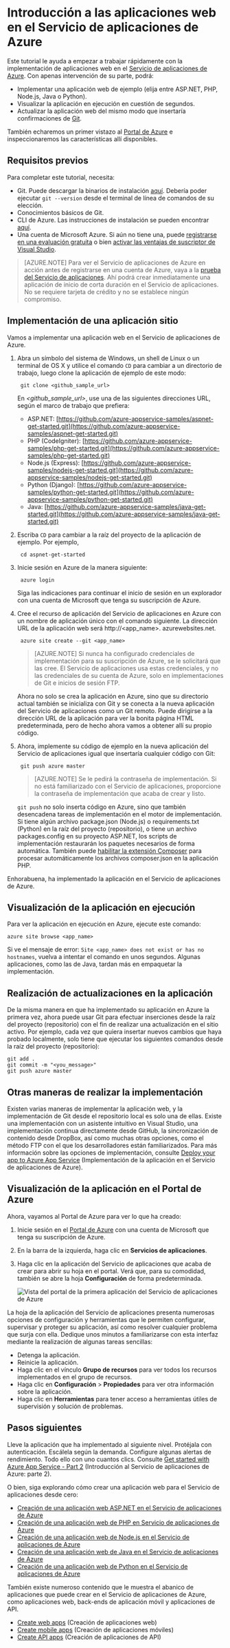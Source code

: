<properties 
	pageTitle="Introducción a las aplicaciones web en el Servicio de aplicaciones de Azure" 
	description="Aprenda lo fácil que es ejecutar la aplicación web en vivo en el Servicio de aplicaciones. Comience a desarrollar en tiempo real en 5 minutos y vea los resultados inmediatamente." 
	services="app-service\web"
	documentationCenter=""
	authors="cephalin" 
	manager="wpickett" 
	editor="" 
/>

<tags 
	ms.service="app-service-web" 
	ms.workload="web" 
	ms.tgt_pltfrm="na" 
	ms.devlang="na" 
	ms.topic="hero-article"
	ms.date="03/14/2016" 
	ms.author="cephalin"
/>
	
# Introducción a las aplicaciones web en el Servicio de aplicaciones de Azure

Este tutorial le ayuda a empezar a trabajar rápidamente con la implementación de aplicaciones web en el [Servicio de aplicaciones de Azure](../app-service/app-service-value-prop-what-is.md). Con apenas intervención de su parte, podrá:

- Implementar una aplicación web de ejemplo (elija entre ASP.NET, PHP, Node.js, Java o Python).
- Visualizar la aplicación en ejecución en cuestión de segundos.
- Actualizar la aplicación web del mismo modo que insertaría confirmaciones de [Git](http://www.git-scm.com/).

También echaremos un primer vistazo al [Portal de Azure](https://portal.azure.com) e inspeccionaremos las características allí disponibles.

## Requisitos previos

Para completar este tutorial, necesita:

- Git. Puede descargar la binarios de instalación [aquí](http://www.git-scm.com/downloads). Debería poder ejecutar `git --version` desde el terminal de línea de comandos de su elección. 
- Conocimientos básicos de Git.
- CLI de Azure. Las instrucciones de instalación se pueden encontrar [aquí](../xplat-cli-install.md).
- Una cuenta de Microsoft Azure. Si aún no tiene una, puede [registrarse en una evaluación gratuita](/pricing/free-trial/?WT.mc_id=A261C142F) o bien [activar las ventajas de suscriptor de Visual Studio](/pricing/member-offers/msdn-benefits-details/?WT.mc_id=A261C142F).

>[AZURE.NOTE] Para ver el Servicio de aplicaciones de Azure en acción antes de registrarse en una cuenta de Azure, vaya a la [prueba del Servicio de aplicaciones](http://go.microsoft.com/fwlink/?LinkId=523751). Ahí podrá crear inmediatamente una aplicación de inicio de corta duración en el Servicio de aplicaciones. No se requiere tarjeta de crédito y no se establece ningún compromiso.

## Implementación de una aplicación sitio

Vamos a implementar una aplicación web en el Servicio de aplicaciones de Azure.

1. Abra un símbolo del sistema de Windows, un shell de Linux o un terminal de OS X y utilice el comando `CD` para cambiar a un directorio de trabajo, luego clone la aplicación de ejemplo de este modo:

        git clone <github_sample_url>

    En *&lt;github\_sample\_url>*, use una de las siguientes direcciones URL, según el marco de trabajo que prefiera:

    - ASP.NET: [https://github.com/azure-appservice-samples/aspnet-get-started.git](https://github.com/azure-appservice-samples/aspnet-get-started.git)
    - PHP (CodeIgniter): [https://github.com/azure-appservice-samples/php-get-started.git](https://github.com/azure-appservice-samples/php-get-started.git)
    - Node.js (Express): [https://github.com/azure-appservice-samples/nodejs-get-started.git](https://github.com/azure-appservice-samples/nodejs-get-started.git) 
    - Python (Django): [https://github.com/azure-appservice-samples/python-get-started.git](https://github.com/azure-appservice-samples/python-get-started.git)
    - Java: [https://github.com/azure-appservice-samples/java-get-started.git](https://github.com/azure-appservice-samples/java-get-started.git)

2. Escriba `CD` para cambiar a la raíz del proyecto de la aplicación de ejemplo. Por ejemplo,

        cd aspnet-get-started

3. Inicie sesión en Azure de la manera siguiente:

        azure login
    
    Siga las indicaciones para continuar el inicio de sesión en un explorador con una cuenta de Microsoft que tenga su suscripción de Azure.

4. Cree el recurso de aplicación del Servicio de aplicaciones en Azure con un nombre de aplicación único con el comando siguiente. La dirección URL de la aplicación web será http://&lt;app_name>. azurewebsites.net.

        azure site create --git <app_name> 
      
    >[AZURE.NOTE] Si nunca ha configurado credenciales de implementación para su suscripción de Azure, se le solicitará que las cree. El Servicio de aplicaciones usa estas credenciales, y no las credenciales de su cuenta de Azure, solo en implementaciones de Git e inicios de sesión FTP.
    
    Ahora no solo se crea la aplicación en Azure, sino que su directorio actual también se inicializa con Git y se conecta a la nueva aplicación del Servicio de aplicaciones como un Git remoto. Puede dirigirse a la dirección URL de la aplicación para ver la bonita página HTML predeterminada, pero de hecho ahora vamos a obtener allí su propio código.

4. Ahora, implemente su código de ejemplo en la nueva aplicación del Servicio de aplicaciones igual que insertaría cualquier código con Git:

        git push azure master 
    
    >[AZURE.NOTE] Se le pedirá la contraseña de implementación. Si no está familiarizado con el Servicio de aplicaciones, proporcione la contraseña de implementación que acaba de crear y listo.
    
    `git push` no solo inserta código en Azure, sino que también desencadena tareas de implementación en el motor de implementación. Si tiene algún archivo package.json (Node.js) o requirements.txt (Python) en la raíz del proyecto (repositorio), o tiene un archivo packages.config en su proyecto ASP.NET, los scripts de implementación restaurarán los paquetes necesarios de forma automática. También puede [habilitar la extensión Composer](web-sites-php-mysql-deploy-use-git.md#composer) para procesar automáticamente los archivos composer.json en la aplicación PHP.

Enhorabuena, ha implementado la aplicación en el Servicio de aplicaciones de Azure.

## Visualización de la aplicación en ejecución

Para ver la aplicación en ejecución en Azure, ejecute este comando:

    azure site browse <app_name>

Si ve el mensaje de error: `Site <app_name> does not exist or has no hostnames`, vuelva a intentar el comando en unos segundos. Algunas aplicaciones, como las de Java, tardan más en empaquetar la implementación.

## Realización de actualizaciones en la aplicación

De la misma manera en que ha implementado su aplicación en Azure la primera vez, ahora puede usar Git para efectuar inserciones desde la raíz del proyecto (repositorio) con el fin de realizar una actualización en el sitio activo. Por ejemplo, cada vez que quiera insertar nuevos cambios que haya probado localmente, solo tiene que ejecutar los siguientes comandos desde la raíz del proyecto (repositorio):
    
    git add .
    git commit -m "<you_message>"
    git push azure master

## Otras maneras de realizar la implementación

Existen varias maneras de implementar la aplicación web, y la implementación de Git desde el repositorio local es solo una de ellas. Existe una implementación con un asistente intuitivo en Visual Studio, una implementación continua directamente desde GitHub, la sincronización de contenido desde DropBox, así como muchas otras opciones, como el método FTP con el que los desarrolladores están familiarizados. Para más información sobre las opciones de implementación, consulte [Deploy your app to Azure App Service](../app-service-web/web-sites-deploy.md) (Implementación de la aplicación en el Servicio de aplicaciones de Azure).

## Visualización de la aplicación en el Portal de Azure

Ahora, vayamos al Portal de Azure para ver lo que ha creado:

1. Inicie sesión en el [Portal de Azure](https://portal.azure.com) con una cuenta de Microsoft que tenga su suscripción de Azure.

2. En la barra de la izquierda, haga clic en **Servicios de aplicaciones**.

3. Haga clic en la aplicación del Servicio de aplicaciones que acaba de crear para abrir su hoja en el portal. Verá que, para su comodidad, también se abre la hoja **Configuración** de forma predeterminada.

    ![Vista del portal de la primera aplicación del Servicio de aplicaciones de Azure](./media/app-service-web-get-started/portal-view.png)

La hoja de la aplicación del Servicio de aplicaciones presenta numerosas opciones de configuración y herramientas que le permiten configurar, supervisar y proteger su aplicación, así como resolver cualquier problema que surja con ella. Dedique unos minutos a familiarizarse con esta interfaz mediante la realización de algunas tareas sencillas:

- Detenga la aplicación.
- Reinicie la aplicación.
- Haga clic en el vínculo **Grupo de recursos** para ver todos los recursos implementados en el grupo de recursos.
- Haga clic en **Configuración** > **Propiedades** para ver otra información sobre la aplicación.
- Haga clic en **Herramientas** para tener acceso a herramientas útiles de supervisión y solución de problemas.  

## Pasos siguientes

Lleve la aplicación que ha implementado al siguiente nivel. Protéjala con autenticación. Escálela según la demanda. Configure algunas alertas de rendimiento. Todo ello con uno cuantos clics. Consulte [Get started with Azure App Service - Part 2](app-service-web-get-started-2.md) (Introducción al Servicio de aplicaciones de Azure: parte 2).

O bien, siga explorando cómo crear una aplicación web para el Servicio de aplicaciones desde cero:

- [Creación de una aplicación web ASP.NET en el Servicio de aplicaciones de Azure](web-sites-dotnet-get-started.md)
- [Creación de una aplicación web de PHP en Servicio de aplicaciones de Azure](web-sites-php-mysql-deploy-use-git.md)
- [Creación de una aplicación web de Node.js en el Servicio de aplicaciones de Azure](web-sites-nodejs-develop-deploy-mac.md)
- [Creación de una aplicación web de Java en el Servicio de aplicaciones de Azure](web-sites-java-get-started.md)
- [Creación de una aplicación web de Python en el Servicio de aplicaciones de Azure](web-sites-python-ptvs-django-mysql.md)

También existe numeroso contenido que le muestra el abanico de aplicaciones que puede crear en el Servicio de aplicaciones de Azure, como aplicaciones web, back-ends de aplicación móvil y aplicaciones de API.

- [Create web apps](/documentation/learning-paths/appservice-webapps/) (Creación de aplicaciones web)
- [Create mobile apps](/documentation/learning-paths/appservice-mobileapps/) (Creación de aplicaciones móviles)
- [Create API apps](../app-service-api/app-service-api-apps-why-best-platform.md) (Creación de aplicaciones de API)

<!---HONumber=AcomDC_0316_2016-->